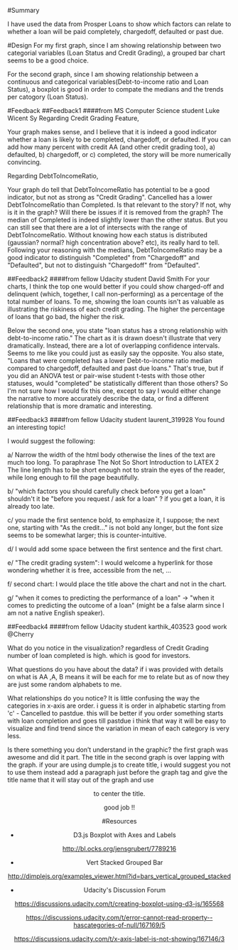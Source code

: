 #Summary

I have used the data from Prosper Loans to show which factors can relate to whether a loan will be paid completely, chargedoff, defaulted or past due. 

#Design
For my first graph, since I am showing relationship between two categorial variables (Loan Status and Credit Grading), a grouped bar chart seems to be a good choice. 

For the second graph, since I am showing relationship between a continuous and categorical variables(Debt-to-income ratio and Loan Status), a boxplot is good in order to compate the medians and the trends per catogory (Loan Status).

#Feedback
##Feedback1
####from MS Computer Science student Luke Wicent Sy
Regarding Credit Grading Feature,

Your graph makes sense, and I believe that it is indeed a good indicator whether a loan is likely to be completed, chargedoff, or defaulted.
If you can add how many percent with credit AA (and other credit grading too), a) defaulted, b) chargedoff, or c) completed, the story will be more numerically convincing.

Regarding DebtToIncomeRatio,

Your graph do tell that DebtToIncomeRatio has potential to be a good indicator, but not as strong as "Credit Grading".
Cancelled has a lower DebtToIncomeRatio than Completed. Is that relevant to the story? If not, why is it in the graph? Will there be issues if it is removed from the graph?
The median of Completed is indeed slightly lower than the other status. But you can still see that there are a lot of intersects with the range of DebtToIncomeRatio. Without knowing how each status is distributed (gaussian? normal? high concentration above? etc), its really hard to tell. 
Following your reasoning with the medians, DebtToIncomeRatio may be a good indicator to distinguish "Completed" from "Chargedoff" and "Defaulted", but not to distinguish "Chargedoff" from "Defaulted".

##Feedback2
####from fellow Udacity student David Smith
For your charts, I think the top one would better if you could show charged-off and delinquent (which, together, I call non-performing) as a percentage of the total number of loans. To me, showing the loan counts isn't as valuable as illustrating the riskiness of each credit grading. The higher the percentage of loans that go bad, the higher the risk.

Below the second one, you state "loan status has a strong relationship with debt-to-income ratio." The chart as it is drawn doesn't illustrate that very dramatically. Instead, there are a lot of overlapping confidence intervals. Seems to me like you could just as easily say the opposite. You also state, "Loans that were completed has a lower Debt-to-income ratio median compared to chargedoff, defaulted
and past due loans." That's true, but if you did an ANOVA test or pair-wise student t-tests with those other statuses, would "completed" be statistically different than those others? So I'm not sure how I would fix this one, except to say I would either change the narrative to more accurately describe the data, or find a different relationship that is more dramatic and interesting.

##Feedback3
####from fellow Udacity student laurent_319928
You found an interesting topic!

I would suggest the following:

a/ Narrow the width of the html body otherwise the lines of the text are much too long.
To paraphrase The Not So Short Introduction to LATEX 2
The line length has to be short enough not to strain the eyes of the reader, while long enough to fill the page beautifully.

b/ "which factors you should carefully check before you get a loan"
shouldn't it be "before you request / ask for a loan" ? if you get a loan, it is already too late.

c/ you made the first sentence bold, to emphasize it, I suppose; the next one, starting with "As the credit..." is not bold any longer, but the font size seems to be somewhat larger; this is counter-intuitive.

d/ I would add some space between the first sentence and the first chart.

e/ "The credit grading system": I would welcome a hyperlink for those wondering whether it is free, accessible from the net, ...

f/ second chart: I would place the title above the chart and not in the chart.

g/ "when it comes to predicting the performance of a loan"
-> "when it comes to predicting the outcome of a loan" (might be a false alarm since I am not a native English speaker).

##Feedback4
####from fellow Udacity student karthik_403523
good work @Cherry 

What do you notice in the visualization?
regardless of Credit Grading number of loan completed is high. which is good for investors.

What questions do you have about the data?
if i was provided with details on what is AA ,A, B means it will be each for me to relate but as of now they are just some random alphabets to me.

What relationships do you notice?
It is little confusing the way the categories in x-axis are order. i guess it is order in alphabetic starting from 'c' - Cancelled to pastdue. this will be better if you order something starts with loan completion and goes till pastdue i think that way it will be easy to visualize and find trend since the variation in mean of each category is very less.

Is there something you don’t understand in the graphic?
the first graph was awesome and did it part. The title in the second graph is over lapping with the graph. if your are using dumple.js to create title, i would suggest you not to use them instead add a paragraph just before the graph tag and give the title name that it will stay out of the graph and use <center> to center the title.

good job !!

#Resources

* D3.js Boxplot with Axes and Labels

http://bl.ocks.org/jensgrubert/7789216

* Vert Stacked Grouped Bar

http://dimplejs.org/examples_viewer.html?id=bars_vertical_grouped_stacked

* Udacity's Discussion Forum

https://discussions.udacity.com/t/creating-boxplot-using-d3-js/165568

https://discussions.udacity.com/t/error-cannot-read-property--hascategories-of-null/167169/5

https://discussions.udacity.com/t/x-axis-label-is-not-showing/167146/3
